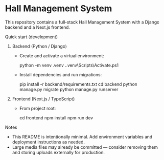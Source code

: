 # Hall Management System

This repository contains a full-stack Hall Management System with a Django backend and a Next.js frontend.

Quick start (development)

1. Backend (Python / Django)

   - Create and activate a virtual environment:

     python -m venv .venv
     .\.venv\Scripts\Activate.ps1

   - Install dependencies and run migrations:

     pip install -r backend/requirements.txt
     cd backend
     python manage.py migrate
     python manage.py runserver

2. Frontend (Next.js / TypeScript)

   - From project root:

     cd frontend
     npm install
     npm run dev

Notes

- This README is intentionally minimal. Add environment variables and deployment instructions as needed.
- Large media files may already be committed — consider removing them and storing uploads externally for production.
